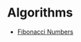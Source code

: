 # Algorithms

  - [Fibonacci Numbers][Fibonacci]

   [Fibonacci]: <https://github.com/abhijitapte/Algorithms/blob/master/Fibonacci/README.md>
